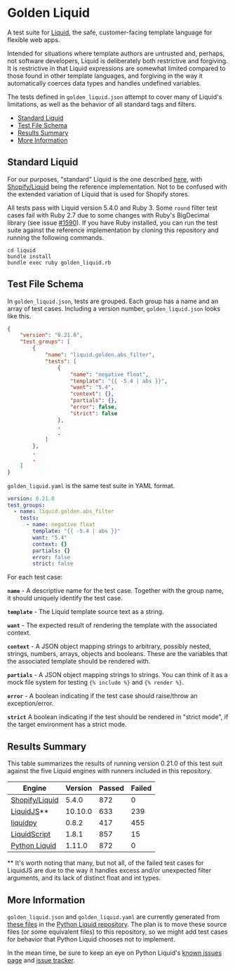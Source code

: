 # Golden Liquid

A test suite for [Liquid](https://shopify.github.io/liquid/), the safe, customer-facing template language for flexible web apps.

Intended for situations where template authors are untrusted and, perhaps, not software developers, Liquid is deliberately both restrictive and forgiving. It is restrictive in that Liquid expressions are somewhat limited compared to those found in other template languages, and forgiving in the way it automatically coerces data types and handles undefined variables.

The tests defined in `golden_liquid.json` attempt to cover many of Liquid's limitations, as well as the behavior of all standard tags and filters.

- [Standard Liquid](#standard-liquid)
- [Test File Schema](#test-file-schema)
- [Results Summary](#results-summary)
- [More Information](#more-information)

## Standard Liquid

For our purposes, "standard" Liquid is the one described [here](https://shopify.github.io/liquid/), with [Shopify/Liquid](https://github.com/Shopify/liquid) being the reference implementation. Not to be confused with the extended variation of Liquid that is used for Shopify stores.

All tests pass with Liquid version 5.4.0 and Ruby 3. Some `round` filter test cases fail with Ruby 2.7 due to some changes with Ruby's BigDecimal library (see issue [#1590](https://github.com/Shopify/liquid/issues/1590)). If you have Ruby installed, you can run the test suite against the reference implementation by cloning this repository and running the following commands.

```
cd liquid
bundle install
bundle exec ruby golden_liquid.rb
```

## Test File Schema

In `golden_liquid.json`, tests are grouped. Each group has a name and an array of test cases. Including a version number, `golden_liquid.json` looks like this.

```json
{
    "version": "0.21.0",
    "test_groups": [
        {
            "name": "liquid.golden.abs_filter",
            "tests": [
                {
                    "name": "negative float",
                    "template": "{{ -5.4 | abs }}",
                    "want": "5.4",
                    "context": {},
                    "partials": {},
                    "error": false,
                    "strict": false
                },
                .
                .
            ]
        },
        .
        .
    ]
}
```

`golden_liquid.yaml` is the same test suite in YAML format.

```yaml
version: 0.21.0
test_groups:
  - name: liquid.golden.abs_filter
    tests:
      - name: negative float
        template: "{{ -5.4 | abs }}"
        want: "5.4"
        context: {}
        partials: {}
        error: false
        strict: false
```

For each test case:

**`name`** - A descriptive name for the test case. Together with the group name, it should uniquely identify the test case.

**`template`** - The Liquid template source text as a string.

**`want`** - The expected result of rendering the template with the associated context.

**`context`** - A JSON object mapping strings to arbitrary, possibly nested, strings, numbers, arrays, objects and booleans. These are the variables that the associated template should be rendered with.

**`partials`** - A JSON object mapping strings to strings. You can think of it as a mock file system for testing `{% include %}` and `{% render %}`.

**`error`** - A boolean indicating if the test case should raise/throw an exception/error.

**`strict`** A boolean indicating if the test should be rendered in "strict mode", if the target environment has a strict mode.

## Results Summary

This table summarizes the results of running version 0.21.0 of this test suit against the five Liquid engines with runners included in this repository.

| Engine                                                | Version | Passed | Failed |
| ----------------------------------------------------- | ------- | ------ | ------ |
| [Shopify/Liquid](https://github.com/Shopify/liquid)   | 5.4.0   | 872    | 0      |
| [LiquidJS](https://github.com/harttle/liquidjs)\*\*   | 10.10.0 | 633    | 239    |
| [liquidpy](https://github.com/pwwang/liquidpy)        | 0.8.2   | 417    | 455    |
| [LiquidScript](https://github.com/jg-rp/liquidscript) | 1.8.1   | 857    | 15     |
| [Python Liquid](https://github.com/jg-rp/liquid)      | 1.11.0  | 872    | 0      |

\*\* It's worth noting that many, but not all, of the failed test cases for LiquidJS are due to the way it handles excess and/or unexpected filter arguments, and its lack of distinct float and int types.

## More Information

`golden_liquid.json` and `golden_liquid.yaml` are currently generated from [these files](https://github.com/jg-rp/liquid/tree/main/liquid/golden) in the [Python Liquid repository](https://github.com/jg-rp/liquid). The plan is to move these source files (or some equivalent files) to this repository, so we might add test cases for behavior that Python Liquid chooses not to implement.

In the mean time, be sure to keep an eye on Python Liquid's [known issues page](https://jg-rp.github.io/liquid/known_issues) and [issue tracker](https://github.com/jg-rp/liquid/issues).
